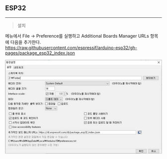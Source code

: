 ## ESP32
---------------------------------

> 설치   

메뉴에서 File → Preference를 실행하고 Additional Boards Manager URLs 항목에 다음을 추가한다.  
https://raw.githubusercontent.com/espressif/arduino-esp32/gh-pages/package_esp32_index.json   

![json](./images/01_json.jpg)   

